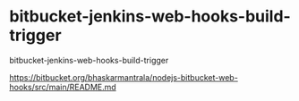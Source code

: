 # bitbucket-jenkins-web-hooks-build-trigger
bitbucket-jenkins-web-hooks-build-trigger


https://bitbucket.org/bhaskarmantrala/nodejs-bitbucket-web-hooks/src/main/README.md
